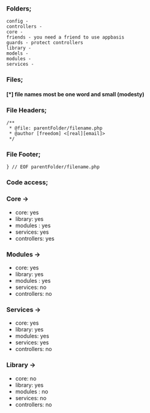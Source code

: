 
### Folders;
    config - 
    controllers - 
    core - 
    friends - you need a friend to use appbasis
    guards - protect controllers
    library -
    models - 
    modules -
    services -

### Files;

#### [*] file names most be one word and small (modesty)  

### File Headers;
```
/**
 * @file: parentFolder/filename.php
 * @author [freedom] <[real][email]>
 */
 ```
### File Footer;
```
} // EOF parentFolder/filename.php
```
### Code access;
### Core ->
* core: yes
* library: yes
* modules : yes
* services: yes
* controllers: yes
### Modules ->
* core: yes
* library: yes
* modules : yes
* services: no
* controllers: no
### Services ->
* core: yes
* library: yes
* modules: yes
* services: yes
* controllers: no
### Library ->
* core: no
* library: yes
* modules : no
* services: no
* controllers: no
